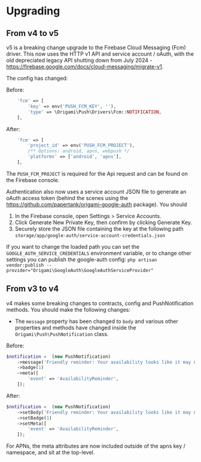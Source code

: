 # Upgrading

## From v4 to v5

v5 is a breaking change upgrade to the Firebase Cloud Messaging (Fcm) driver. This now uses the HTTP v1 API and service account / oAuth, with the old depreciated legacy API shutting down from July 2024 - https://firebase.google.com/docs/cloud-messaging/migrate-v1.

The config has changed:

Before:

```php
    'fcm' => [
        'key' => env('PUSH_FCM_KEY', ''),
        'type' => \Origami\Push\Drivers\Fcm::NOTIFICATION,
    ],
```

After:

```php
    'fcm' => [
        'project_id' => env('PUSH_FCM_PROJECT'),
        /** Options: android, apns, webpush */
        'platforms' => ['android', 'apns'],
    ],
```

The `PUSH_FCM_PROJECT` is required for the Api request and can be found on the Firebase console.

Authentication also now uses a service account JSON file to generate an oAuth access token (behind the scenes using the https://github.com/papertank/origami-google-auth package). You should 

1. In the Firebase console, open Settings > Service Accounts.
2. Click Generate New Private Key, then confirm by clicking Generate Key.
3. Securely store the JSON file containing the key at the following path `storage/app/google-auth/service-account-credentials.json`

If you want to change the loaded path you can set the `GOOGLE_AUTH_SERVICE_CREDENTIALS` environment variable, or to change other settings you can publish the google-auth config: `php artisan vendor:publish --provider="Origami\GoogleAuth\GoogleAuthServiceProvider"`


## From v3 to v4

v4 makes some breaking changes to contracts, config and PushNotification methods. You should make the following changes:

- The `message` property has been changed to `body` and various other properties and methods have changed inside the `Origami\Push\PushNotification` class. 

Before:

```php
$notification =  (new PushNotification)
    ->message('Friendly reminder: Your availability looks like it may need updating. Please ensure you keep your availability regularly updated.')
    ->badge(1)
    ->meta([
        'event' => 'AvailabilityReminder',
    ]);
```

After:

```php
$notification =  (new PushNotification)
    ->setBody('Friendly reminder: Your availability looks like it may need updating. Please ensure you keep your availability regularly updated.')
    ->setBadge(1)
    ->setMeta([
        'event' => 'AvailabilityReminder',
    ]);
```

For APNs, the meta attributes are now included outside of the apns key / namespace, and sit at the top-level.